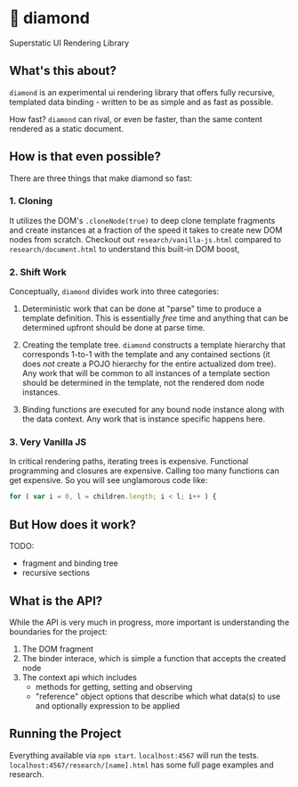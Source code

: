 # 💎 diamond

Superstatic UI Rendering Library

## What's this about?

`diamond` is an experimental ui rendering library that offers fully 
recursive, templated data binding - written to be as simple and as fast as possible.

How fast? `diamond` can rival, or even be faster, than the same 
content rendered as a static document.

## How is that even possible?

There are three things that make diamond so fast:

### 1. Cloning

It utilizes the DOM's `.cloneNode(true)` to deep clone template fragments 
and create instances at a fraction of the speed it takes to create new DOM nodes
from scratch. Checkout out `research/vanilla-js.html` compared to 
`research/document.html` to understand this built-in DOM boost,

### 2. Shift Work

Conceptually, `diamond` divides work into three categories:

1. Deterministic work that can be done at "parse" time to produce a template
definition. This is essentially *free* time and anything that can be determined
upfront should be done at parse time.

2. Creating the template tree. `diamond` constructs a template hierarchy that 
corresponds 1-to-1 with the template and any contained sections (it does *not* 
create a POJO hierarchy for the entire actualized dom tree). Any work
that will be common to all instances of a template section should be determined
in the template, not the rendered dom node instances.

3. Binding functions are executed for any bound node instance along with 
the data context. Any work that is instance specific happens here.
	 
### 3. Very Vanilla JS

In critical rendering paths, iterating trees is expensive. Functional programming 
and closures are expensive. Calling too many functions can get expensive. So you will
see unglamorous code like:

```js
for ( var i = 0, l = children.length; i < l; i++ ) {
```

## But How does it work?

TODO:
* fragment and binding tree
* recursive sections

## What is the API?

While the API is very much in progress, more important is
understanding the boundaries for the project:

1. The DOM fragment
2. The binder interace, which is simple a function that
   accepts the created node
3. The context api which includes
	* methods for getting, setting and observing
	* "reference" object options that describe which what
	data(s) to use and optionally expression to be applied

## Running the Project

Everything available via `npm start`. `localhost:4567` will run
the tests. `localhost:4567/research/[name].html` has some full 
page examples and research. 



